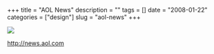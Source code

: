 +++
title = "AOL News"
description = ""
tags = []
date = "2008-01-22"
categories = ["design"]
slug = "aol-news"
+++


 

  <div id="screens-thumbs" class="clearfix">
    <div class="txt-center" id="design-submission"><a href="http://news.aol.com/"><img id='bluga-thumbnail-1106' class='bluga-thumbnail large' src='/media/bluga/
wt47f28206d1c30_0.jpg'/></a></div>  
  </div>   
<p><a href="http://news.aol.com/">http://news.aol.com</a></p>





